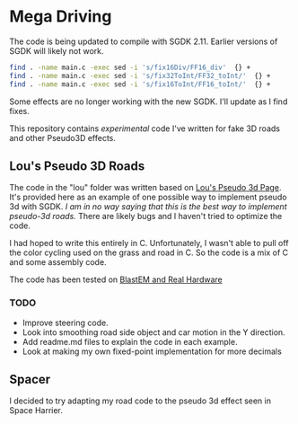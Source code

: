 # Mega Driving
The code is being updated to compile with SGDK 2.11. Earlier versions of SGDK will 
likely not work.

```bash
find . -name main.c -exec sed -i 's/fix16Div/FF16_div'  {} +
find . -name main.c -exec sed -i 's/fix32ToInt/FF32_toInt/'  {} +
find . -name main.c -exec sed -i 's/fix16ToInt/FF16_toInt/'  {} +
```

Some effects are no longer working with the new SGDK. I'll update as I find fixes.

This repository contains *experimental* code I've written for fake 3D roads and other 
Pseudo3D effects.

## Lou's Pseudo 3D Roads
The code in the "lou" folder was 
written based on [Lou's Pseudo 3d Page](http://www.extentofthejam.com/pseudo/).  It's 
provided here as an example of one possible way to implement pseudo 3d with SGDK.  *I am in 
no way saying that this is the best way to implement pseudo-3d roads.*  There are likely 
bugs and I haven't tried to optimize the code.


I had hoped to write this entirely in C.  Unfortunately, I wasn't able to pull off the color 
cycling used on the grass and road in C.  So the code is a mix of C and some assembly code.

The code has been tested on [BlastEM and Real Hardware](https://youtu.be/p99XATFhSpo)

### TODO
* Improve steering code.
* Look into smoothing road side object and car motion in the Y direction.
* Add readme.md files to explain the code in each example.
* Look at making my own fixed-point implementation for more decimals


## Spacer
I decided to try adapting my road code to the pseudo 3d effect seen in Space Harrier.
